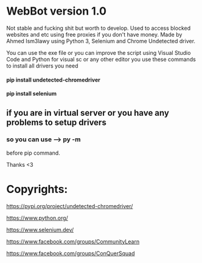 # WebBot version 1.0
Not stable and fucking shit but worth to develop.
Used to access blocked websites and etc using free proxies if you don't have money.
Made by Ahmed Ism3lawy using Python 3, Selenium and Chrome Undetected driver.

You can use the exe file or you can improve the script using Visual Studio Code and Python
for visual sc or any other editor you use these commands to install all drivers you need

#### pip install undetected-chromedriver
#### pip install selenium

## if you are in virtual server or you have any problems to setup drivers
### so you can use --> py -m
before pip command.

Thanks <3

# Copyrights:
https://pypi.org/project/undetected-chromedriver/

https://www.python.org/

https://www.selenium.dev/

https://www.facebook.com/groups/CommunityLearn

https://www.facebook.com/groups/ConQuerSquad
